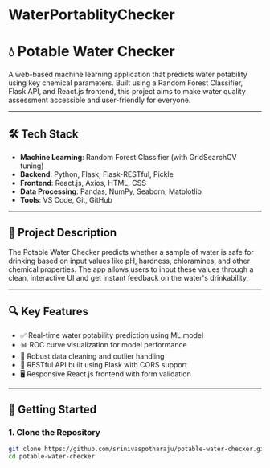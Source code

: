 # WaterPortablityChecker

# 💧 Potable Water Checker

A web-based machine learning application that predicts water potability using key chemical parameters. Built using a Random Forest Classifier, Flask API, and React.js frontend, this project aims to make water quality assessment accessible and user-friendly for everyone.

---

## 🛠️ Tech Stack

- **Machine Learning**: Random Forest Classifier (with GridSearchCV tuning)
- **Backend**: Python, Flask, Flask-RESTful, Pickle
- **Frontend**: React.js, Axios, HTML, CSS
- **Data Processing**: Pandas, NumPy, Seaborn, Matplotlib
- **Tools**: VS Code, Git, GitHub

---

## 📌 Project Description

The Potable Water Checker predicts whether a sample of water is safe for drinking based on input values like pH, hardness, chloramines, and other chemical properties. The app allows users to input these values through a clean, interactive UI and get instant feedback on the water's drinkability.

---

## 🔍 Key Features

- ✅ Real-time water potability prediction using ML model
- 📊 ROC curve visualization for model performance
- 🧹 Robust data cleaning and outlier handling
- 🔗 RESTful API built using Flask with CORS support
- 🖥️ Responsive React.js frontend with form validation

---

## 🚀 Getting Started

### 1. Clone the Repository

```bash
git clone https://github.com/srinivaspotharaju/potable-water-checker.git
cd potable-water-checker
